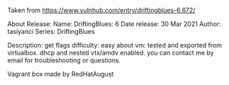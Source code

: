 Taken from https://www.vulnhub.com/entry/driftingblues-6,672/ 

About Release:
    Name: DriftingBlues: 6
    Date release: 30 Mar 2021
    Author: tasiyanci
    Series: DriftingBlues

Description:
    get flags
    difficulty: easy
    about vm: tested and exported from virtualbox. dhcp and nested vtx/amdv enabled. you can contact me by email for troubleshooting or questions.

Vagrant box made by RedHatAugust
